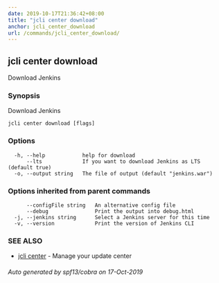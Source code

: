 ```yaml
---
date: 2019-10-17T21:36:42+08:00
title: "jcli center download"
anchor: jcli_center_download
url: /commands/jcli_center_download/
---
```

## jcli center download

Download Jenkins

### Synopsis

Download Jenkins

```
jcli center download [flags]
```

### Options

```
  -h, --help            help for download
      --lts             If you want to download Jenkins as LTS (default true)
  -o, --output string   The file of output (default "jenkins.war")
```

### Options inherited from parent commands

```
      --configFile string   An alternative config file
      --debug               Print the output into debug.html
  -j, --jenkins string      Select a Jenkins server for this time
  -v, --version             Print the version of Jenkins CLI
```

### SEE ALSO

* [jcli center](/commands/jcli_center/)	 - Manage your update center

###### Auto generated by spf13/cobra on 17-Oct-2019
